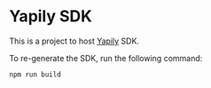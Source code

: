 # Yapily SDK

This is a project to host [Yapily](https://www.yapily.com) SDK.

To re-generate the SDK, run the following command:

```
npm run build
```
